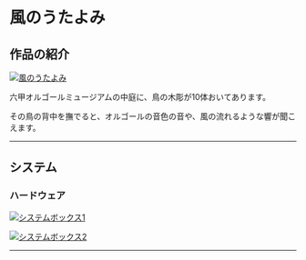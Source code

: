 # 風のうたよみ


## 作品の紹介

[![風のうたよみ](http://img.youtube.com/vi/Kt1RpMQv_q4/0.jpg)](http://www.youtube.com/watch?v=Kt1RpMQv_q4 "風のうたよみ")

六甲オルゴールミュージアムの中庭に、鳥の木彫が10体おいてあります。

その鳥の背中を撫でると、オルゴールの音色の音や、風の流れるような響が聞こえます。



---



## システム

### ハードウェア

[![システムボックス1](https://github.com/mathrax-s/rokko2020/blob/garage/kazenoutayomi_system1.svg?raw=true)]("system_1")

[![システムボックス2](https://github.com/mathrax-s/rokko2020/blob/garage/kazenoutayomi_system2.svg?raw=true)]("system_2")



---
